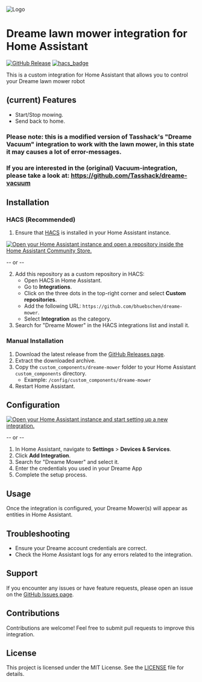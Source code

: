 ![Logo](https://raw.githubusercontent.com/Tasshack/dreame-vacuum/dev/docs/media/logo.png)

# Dreame lawn mower integration for Home Assistant

[![GitHub Release](https://img.shields.io/github/v/release/bhuebschen/dreame-mower?style=flat-square)](https://github.com/bhuebschen/dreame-mower/releases)
[![hacs_badge](https://img.shields.io/badge/HACS-Custom-orange.svg?style=flat-square)](https://hacs.xyz/)

This is a custom integration for Home Assistant that allows you to control your Dreame lawn mower robot

## (current) Features
- Start/Stop mowing.
- Send back to home.


### Please note: this is a modified version of Tasshack's "Dreame Vacuum" integration to work with the lawn mower, in this state it may causes a lot of error-messages.
### If you are interested in the (original) Vacuum-integration, please take a look at: https://github.com/Tasshack/dreame-vacuum


## Installation

### HACS (Recommended)
1. Ensure that [HACS](https://hacs.xyz/) is installed in your Home Assistant instance.

[![Open your Home Assistant instance and open a repository inside the Home Assistant Community Store.](https://my.home-assistant.io/badges/hacs_repository.svg)](https://my.home-assistant.io/redirect/hacs_repository/?owner=bhuebschen&repository=dreame-mower&category=integration)

-- or --

2. Add this repository as a custom repository in HACS:
   - Open HACS in Home Assistant.
   - Go to **Integrations**.
   - Click on the three dots in the top-right corner and select **Custom repositories**.
   - Add the following URL: `https://github.com/bhuebschen/dreame-mower`.
   - Select **Integration** as the category.
3. Search for "Dreame Mower" in the HACS integrations list and install it.

### Manual Installation
1. Download the latest release from the [GitHub Releases page](https://github.com/bhuebschen/dreame-mower/releases).
2. Extract the downloaded archive.
3. Copy the `custom_components/dreame-mower` folder to your Home Assistant `custom_components` directory.
   - Example: `/config/custom_components/dreame-mower`
4. Restart Home Assistant.

## Configuration
<a href="https://my.home-assistant.io/redirect/config_flow_start/?domain=dreame-mower" target="_blank"><img src="https://my.home-assistant.io/badges/config_flow_start.svg" alt="Open your Home Assistant instance and start setting up a new integration." /></a>

-- or --

1. In Home Assistant, navigate to **Settings** > **Devices & Services**.
2. Click **Add Integration**.
3. Search for "Dreame Mower" and select it.
4. Enter the credentials you used in your Dreame App
5. Complete the setup process.


## Usage
Once the integration is configured, your Dreame Mower(s) will appear as entities in Home Assistant.

## Troubleshooting
- Ensure your Dreame account credentials are correct.
- Check the Home Assistant logs for any errors related to the integration.

## Support
If you encounter any issues or have feature requests, please open an issue on the [GitHub Issues page](https://github.com/bhuebschen/dreame-mower/issues).

## Contributions
Contributions are welcome! Feel free to submit pull requests to improve this integration.

## License
This project is licensed under the MIT License. See the [LICENSE](https://github.com/bhuebschen/dreame-mower/blob/main/LICENSE) file for details.
